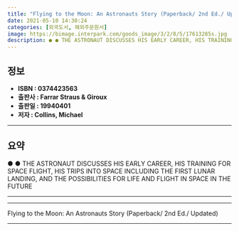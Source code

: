 ```yaml
---
title: "Flying to the Moon: An Astronauts Story (Paperback/ 2nd Ed./ Updated)"
date: 2021-05-10 14:30:24
categories: [외국도서, 해외주문원서]
image: https://bimage.interpark.com/goods_image/3/2/8/5/17613285s.jpg
description: ● ● THE ASTRONAUT DISCUSSES HIS EARLY CAREER, HIS TRAINING FOR SPACE FLIGHT, HIS TRIPS INTO SPACE INCLUDING THE FIRST LUNAR LANDING, AND THE POSSIBILITIES FOR
---
```


## **정보**

- **ISBN : 0374423563**
- **출판사 : Farrar Straus & Giroux**
- **출판일 : 19940401**
- **저자 : Collins, Michael**

------



## **요약**

●  ●  THE ASTRONAUT DISCUSSES HIS EARLY CAREER, HIS TRAINING FOR SPACE FLIGHT, HIS TRIPS INTO SPACE INCLUDING THE FIRST LUNAR LANDING, AND THE POSSIBILITIES FOR LIFE AND FLIGHT IN SPACE IN THE FUTURE

------



------


Flying to the Moon: An Astronauts Story (Paperback/ 2nd Ed./ Updated) 

------


